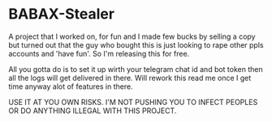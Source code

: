 # BABAX-Stealer

A project that I worked on, for fun and I made few bucks by selling a copy but turned out that the guy who bought this is just looking to rape other ppls accounts and 'have fun'. So I'm releasing this for free. 

All you gotta do is to set it up wirth your telegram chat id and bot token then all the logs will get delivered in there. Will rework this read me once I get time anyway alot of features in there. 



USE IT AT YOU OWN RISKS. I'M NOT PUSHING YOU TO INFECT PEOPLES OR DO ANYTHING ILLEGAL WITH THIS PROJECT.
